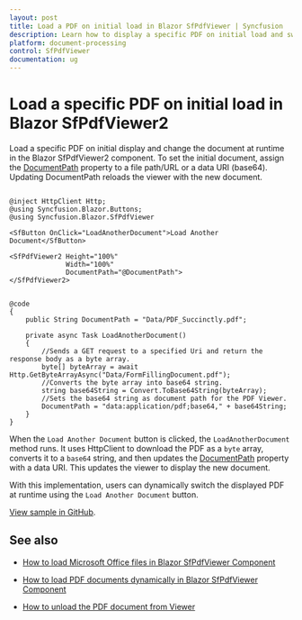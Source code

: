 ```yaml
---
layout: post
title: Load a PDF on initial load in Blazor SfPdfViewer | Syncfusion
description: Learn how to display a specific PDF on initial load and switch documents at runtime using the DocumentPath property and base64 data URIs in Blazor SfPdfViewer.
platform: document-processing
control: SfPdfViewer
documentation: ug
---
```


# Load a specific PDF on initial load in Blazor SfPdfViewer2

Load a specific PDF on initial display and change the document at runtime in the Blazor SfPdfViewer2 component. To set the initial document, assign the [DocumentPath](https://help.syncfusion.com/cr/blazor/Syncfusion.Blazor.SfPdfViewer.SfPdfViewer2.html#Syncfusion_Blazor_SfPdfViewer_SfPdfViewer2_DocumentPath) property to a file path/URL or a data URI (base64). Updating DocumentPath reloads the viewer with the new document.

```cshtml

@inject HttpClient Http;
@using Syncfusion.Blazor.Buttons;
@using Syncfusion.Blazor.SfPdfViewer

<SfButton OnClick="LoadAnotherDocument">Load Another Document</SfButton>

<SfPdfViewer2 Height="100%"
              Width="100%"
              DocumentPath="@DocumentPath">
</SfPdfViewer2>


@code
{
    public String DocumentPath = "Data/PDF_Succinctly.pdf";

    private async Task LoadAnotherDocument()
    {
        //Sends a GET request to a specified Uri and return the response body as a byte array.
        byte[] byteArray = await Http.GetByteArrayAsync("Data/FormFillingDocument.pdf");
        //Converts the byte array into base64 string.
        string base64String = Convert.ToBase64String(byteArray);
        //Sets the base64 string as document path for the PDF Viewer.
        DocumentPath = "data:application/pdf;base64," + base64String;
    }
}

```

When the `Load Another Document` button is clicked, the `LoadAnotherDocument` method runs. It uses HttpClient to download the PDF as a `byte` array, converts it to a `base64` string, and then updates the [DocumentPath](https://help.syncfusion.com/cr/blazor/Syncfusion.Blazor.SfPdfViewer.SfPdfViewer2.html#Syncfusion_Blazor_SfPdfViewer_SfPdfViewer2_DocumentPath) property with a data URI. This updates the viewer to display the new document.

With this implementation, users can dynamically switch the displayed PDF at runtime using the `Load Another Document` button.

[View sample in GitHub](https://github.com/SyncfusionExamples/blazor-pdf-viewer-examples/tree/master/Common/Load%20Desire%20PDF%20in%20Blazor).

## See also

* [How to load Microsoft Office files in Blazor SfPdfViewer Component](./load-office-files)

* [How to load PDF documents dynamically in Blazor SfPdfViewer Component](./load-pdf-document-dynamically)

* [How to unload the PDF document from Viewer](./unload-the-pdf-document-from-viewer)